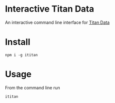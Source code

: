 # Interactive Titan Data
An interactive command line interface for [Titan Data](https://titan-data.io)

# Install
`npm i -g ititan`

# Usage
From the command line run

`ititan`
